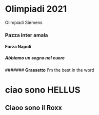 # Olimpiadi 2021
Olimpiadi Siemens
### Pazza inter amala
#### Forza Napoli
##### Abbiamo un sogno nel cuore
####### **Grassetto** I'm the best in the word


# ciao sono HELLUS



## Ciaoo sono il Roxx
